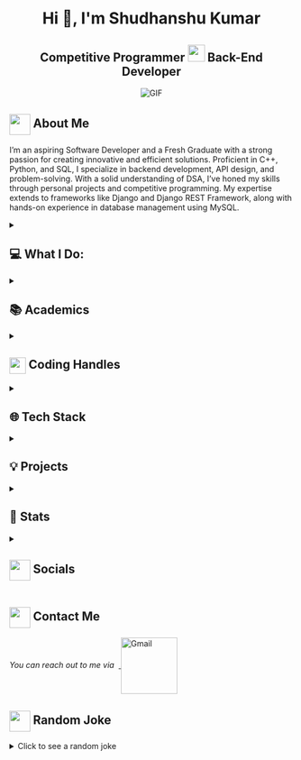 <h1 align="center">Hi 👋, I'm Shudhanshu Kumar</h2>
   
<h2 align="center"> 
  Competitive Programmer <img src="https://media.giphy.com/media/WUlplcMpOCEmTGBtBW/giphy.gif" width="30"> Back-End Developer 
</h2>
<!-- <hr> -->

<div align="center">
 <img alt="GIF" src="https://media4.giphy.com/media/11KzOet1ElBDz2/giphy.gif?cid=6c09b952ufa3xxbbm0mpuadm2zaik3wjp4m9luz2ly0lyz8d&ep=v1_internal_gif_by_id&rid=giphy.gif&ct=g" />
</div>

## <img align ='center' src="https://i.giphy.com/media/v1.Y2lkPTc5MGI3NjExdjh2dDM4bDhyYzM5NmppaHJ6dG56Mmh3bTkyanFkdWRvZ3R1cGoycSZlcD12MV9pbnRlcm5hbF9naWZfYnlfaWQmY3Q9ZQ/LOnt6uqjD9OexmQJRB/giphy.gif" width="37" /> About Me
I’m an aspiring Software Developer and a Fresh Graduate with a strong passion for creating innovative and efficient solutions. Proficient in C++, Python, and SQL, I specialize in backend development, API design, and problem-solving. With a solid understanding of DSA, I’ve honed my skills through personal projects and competitive programming. My expertise extends to frameworks like Django and Django REST Framework, along with hands-on experience in database management using MySQL.

 <details>

<summary><h2> 💻 What I Do: </h2></summary>

- Programming Proficiency: Skilled in Python, C++, and SQL, focusing on building robust and efficient systems.
- Web Development: Experience in backend frameworks like Django and Django REST Framework.
- Database Management: Expertise in designing, managing, and querying relational databases with MySQL.
- API Development: Knowledgeable in designing and implementing RESTful APIs for seamless communication.
- Problem-Solving: Strong aptitude for DSA, sharpened through competitive programming and project work.
- Location-Based Services: Developed features like nearby filtering using proximity calculations (Haversine formula).
</details>

<details>
<!--   <summary><h4> <img align="center" src="https://github.com/ParthJohri/ParthJohri/blob/readME/icons/academics.gif"  width="29"/> Academics</h2></summary> -->
   <summary><h2> 📚 Academics</h2></summary>

   <span><img src="https://img.shields.io/badge/BTECH-GGU_CSE'24-1877F2?style=for-the-badge"></span>
   <span><img src="https://img.shields.io/badge/GPA-8.97/10.0-EFEEE9?style=for-the-badge"></span>
  
</details>

<details>
  <summary><h2> <img align="center" src="https://user-images.githubusercontent.com/74038190/216122041-518ac897-8d92-4c6b-9b3f-ca01dcaf38ee.png"  width="29"/> Coding Handles</h2></summary>

  [![LeetCode](https://img.shields.io/badge/LeetCode-000000?style=for-the-badge&logo=LeetCode&logoColor=#d16c06)](https://leetcode.com/skp190/)
  [![Codeforces](https://img.shields.io/badge/Codeforces-445f9d?style=for-the-badge&logo=Codeforces&logoColor=white)](https://codeforces.com/profile/skp0114)
  [![GeeksForGeeks](https://img.shields.io/badge/GeeksforGeeks-gray?style=for-the-badge&logo=geeksforgeeks&logoColor=35914c)](https://auth.geeksforgeeks.org/user/skp1242/profile)
  [![CodeChef](https://img.shields.io/badge/CodeChef-%23964B00.svg?style=for-the-badge&logo=CodeChef&logoColor=white)](https://www.codechef.com/users/its_skp110)
  [![Hackerrank](https://img.shields.io/badge/-Hackerrank-2EC866?style=for-the-badge&logo=HackerRank&logoColor=white)](https://www.hackerrank.com/sudhanshukumar15?hr_r=1)
  [![Coding Ninjas](https://img.shields.io/badge/-Coding%20Ninjas-FF6F00?style=for-the-badge&logo=Coding%20Ninjas&logoColor=white)](https://www.naukri.com/code360/profile/Shudhanshu_bbc2)

</details>

<details>
<!--   <summary><h4> <img align="center" src="https://github.com/ParthJohri/ParthJohri/blob/readME/icons/techstack.gif"  width="29"/> Tech Stack</h2></summary> -->
<summary><h2>🌐 Tech Stack</h2></summary> 

  #### Languages
  ![C](https://img.shields.io/badge/c-%2300599C.svg?style=for-the-badge&logo=c&logoColor=white) 
  ![C++](https://img.shields.io/badge/c++-%2300599C.svg?style=for-the-badge&logo=c%2B%2B&logoColor=white)  
  ![Python](https://img.shields.io/badge/python-3670A0?style=for-the-badge&logo=python&logoColor=ffdd54) 
  ![CSS3](https://img.shields.io/badge/css3-%231572B6.svg?style=for-the-badge&logo=css3&logoColor=white) 
  ![HTML5](https://img.shields.io/badge/html5-%23E34F26.svg?style=for-the-badge&logo=html5&logoColor=white)
  ![JavaScript](https://img.shields.io/badge/javascript-%23323330.svg?style=for-the-badge&logo=javascript&logoColor=%23F7DF1E) 

  #### Libraries/Frameworks
  ![Django](https://img.shields.io/badge/django-%23092E20.svg?style=for-the-badge&logo=django&logoColor=white) 
  ![MySQL](https://img.shields.io/badge/mysql-%2300f.svg?style=for-the-badge&logo=mysql&logoColor=white) 
  ![SQLite](https://img.shields.io/badge/sqlite-%2307405e.svg?style=for-the-badge&logo=sqlite&logoColor=white)

  #### Deployment
  ![AWS](https://img.shields.io/badge/AWS-%23FF9900.svg?style=for-the-badge&logo=amazon-aws&logoColor=white) 
  ![Netlify](https://img.shields.io/badge/netlify-%23000000.svg?style=for-the-badge&logo=netlify&logoColor=#00C7B7) 

</details>

<details>
  <summary><h2> 💡 Projects</h2></summary>

  #### <a href="">Library Management System</a>
  <span><img src="https://img.shields.io/badge/python-3670A0?style=for-the-badge&logo=python&logoColor=ffdd54"> <img src="https://img.shields.io/badge/django-%23092E20.svg?style=for-the-badge&logo=django&logoColor=white"> <img src="https://img.shields.io/badge/html5-%23E34F26.svg?style=for-the-badge&logo=html5&logoColor=white"> <img src="https://img.shields.io/badge/css3-%231572B6.svg?style=for-the-badge&logo=css3&logoColor=white"> <img src="https://img.shields.io/badge/javascript-%23323330.svg?style=for-the-badge&logo=javascript&logoColor=%23F7DF1E"> <img src="https://img.shields.io/badge/sqlite-%2307405e.svg?style=for-the-badge&logo=sqlite&logoColor=white"></span>  
 - Developed a Django-based Library Management System enabling students to borrow books and librarians to manage
 inventory efficiently.
 - Implemented authentication and authorization to secure the system and designed an intuitive interface for librarians
 and borrowers.
 - Key features include tracking issued books, monitoring availability, and managing book records with options to add,
 deactivate, or update.

  #### <a href="">IndiMall</a>
  <span><img src="https://img.shields.io/badge/python-3670A0?style=for-the-badge&logo=python&logoColor=ffdd54"> <img src="https://img.shields.io/badge/django-%23092E20.svg?style=for-the-badge&logo=django&logoColor=white"> <img src="https://img.shields.io/badge/html5-%23E34F26.svg?style=for-the-badge&logo=html5&logoColor=white"> <img src="https://img.shields.io/badge/REST%20API-%2300599C.svg?style=for-the-badge&logo=api&logoColor=white"> <img src="https://img.shields.io/badge/mysql-%2300f.svg?style=for-the-badge&logo=mysql&logoColor=white"></span>  
 - Created a Django web application for locating nearby malls with details on layout, floors, parking, shops, brands, and
 customer reviews.
 - Integrated a flexible rating system, allowing users to rate and review malls and shops on a 1 to 5-star scale.
 - Enabled users to view mall and shop ratings, access current offers, and subscribe to notifications for the latest
 promotions.

</details>

<details>
  <summary><h2> 🚀 Stats</h2></summary>

  ### Leetcode
  <div align="center">
  <a href="https://leetcode.com/skp190/">
  <img height="316" src="https://leetcard.jacoblin.cool/skp190?theme=dark&font=Ubuntu&cache=14400&ext=contest&sheets=https://gist.githubusercontent.com/skp190/5e715e284c89cace8f5fa09f7fb930b8/raw/ec0be570f114124b1a2156a660d67baa0ab5639d/leetcode_stats_card.css" alt="Shudhanshu Leetcode Stats"/>
  </a>
 </div>

  ### Codeforces
  <div align="center">
    <a href="https://codeforces.com/profile/skp0114">
      <img height="316" src="https://codeforces-readme-stats.vercel.app/api/card?username=skp0114&theme=github_dark&force_username=true&border_color=404040" alt="Shudhanshu Codeforces Stats"/>
    </a>
  </div>
  
  ### GitHub
  <div align="center">

   ![](https://github-readme-stats.vercel.app/api?username=shudhanshu435&theme=tokyonight&hide_border=false&include_all_commits=true&count_private=false)<br/>
   ![](https://github-readme-streak-stats.herokuapp.com/?user=shudhanshu435&theme=tokyonight&hide_border=false)<br/>
   ![](https://github-readme-stats.vercel.app/api/top-langs/?username=shudhanshu435&theme=tokyonight&hide_border=false&include_all_commits=true&count_private=false&layout=compact)<br/>
   ![](https://github-readme-activity-graph.vercel.app/graph?username=shudhanshu435&theme=tokyo-night)

  </div>
  <div align="center">
   
  [![trophy](https://github-profile-trophy.vercel.app/?username=shudhanshu435)](https://github.com/ryo-ma/github-profile-trophy)
  
  </div>
</details>

<details>
  <summary><h2> <img align ='center' src='https://i.giphy.com/media/v1.Y2lkPTc5MGI3NjExaGtqdDdwN2oyNWJ4czlncHBkamJxaHcxYmVmcXY3a3I3MjRmYjBrbCZlcD12MV9pbnRlcm5hbF9naWZfYnlfaWQmY3Q9ZQ/kmUvauX8TMWg0OsqKW/giphy.gif' width ='37' /> Socials</h2></summary>

<div style="display: flex; flex-direction: column; justify-content: center; align-items: center; ">
  <a href="https://github.com/shudhanshu435">
    <img align="center" src="https://github.com/ParthJohri/ParthJohri/blob/readME/icons/Github.gif" width="70"/>
  </a>
  <a href="http://www.linkedin.com/in/shudhanshu-kumar-328b171ba">
    <img align="center" src="https://github.com/ParthJohri/ParthJohri/blob/readME/icons/Linkedin.gif" width="70"/>
  </a>
</div>

</details>

## <img align="center" src="https://github.com/ParthJohri/ParthJohri/blob/readME/icons/Contact.gif"  width="37"/> Contact Me

<p> 
  <i>You can reach out to me via</i> 
  &nbsp;<a href="mailto:itsofficial.shudhanshu@gmail.com">
    <img align="center" src="https://github.com/ParthJohri/ParthJohri/blob/readME/icons/Gmail.gif" alt="Gmail" width="100"/>
  </a>
</p>

## <img align ='center' src='https://media2.giphy.com/media/UQDSBzfyiBKvgFcSTw/giphy.gif?cid=ecf05e47p3cd513axbek3f56ti3jzizq8hincw20jauyyfyw&rid=giphy.gif' width ='37' /> Random Joke 

<details>
  <summary>Click to see a random joke</summary>
  <div align="center">
   
  ![Jokes Card](https://readme-jokes.vercel.app/api?theme=halloween)
  
  </div>
</details>

